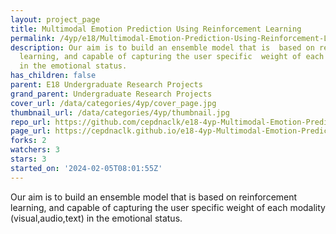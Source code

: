 ```yaml
---
layout: project_page
title: Multimodal Emotion Prediction Using Reinforcement Learning
permalink: /4yp/e18/Multimodal-Emotion-Prediction-Using-Reinforcement-Learning/
description: Our aim is to build an ensemble model that is  based on reinforcement
  learning, and capable of capturing the user specific  weight of each modality (visual,audio,text)
  in the emotional status.
has_children: false
parent: E18 Undergraduate Research Projects
grand_parent: Undergraduate Research Projects
cover_url: /data/categories/4yp/cover_page.jpg
thumbnail_url: /data/categories/4yp/thumbnail.jpg
repo_url: https://github.com/cepdnaclk/e18-4yp-Multimodal-Emotion-Prediction-Using-Reinforcement-Learning
page_url: https://cepdnaclk.github.io/e18-4yp-Multimodal-Emotion-Prediction-Using-Reinforcement-Learning
forks: 2
watchers: 3
stars: 3
started_on: '2024-02-05T08:01:55Z'
---
```


Our aim is to build an ensemble model that is  based on reinforcement learning, and capable of capturing the user specific  weight of each modality (visual,audio,text) in the emotional status.